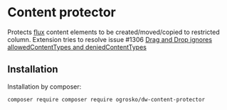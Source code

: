 # Content protector

Protects [flux](https://fluidtypo3.org/) content elements to be created/moved/copied to restricted column. Extension tries to resolve issue #1306 [Drag and Drop ignores allowedContentTypes and deniedContentTypes](https://github.com/FluidTYPO3/flux/issues/1306) 

## Installation

Installation by composer:

`composer require composer require ogrosko/dw-content-protector`
